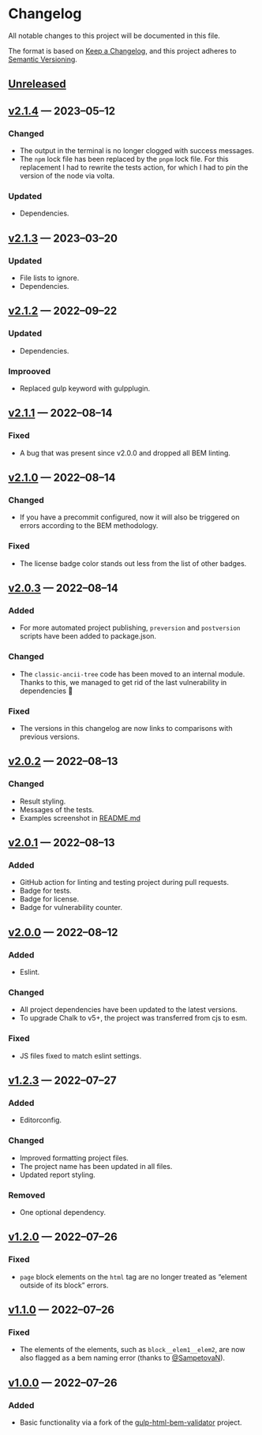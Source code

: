 # Changelog

All notable changes to this project will be documented in this file.

The format is based on [Keep a Changelog](https://keepachangelog.com/en/1.0.0/), and this project adheres to [Semantic Versioning](https://semver.org/spec/v2.0.0.html).

## [Unreleased]

## [v2.1.4] — 2023–05–12

### Changed

- The output in the terminal is no longer clogged with success messages.
- The `npm` lock file has been replaced by the `pnpm` lock file.
	For this replacement I had to rewrite the tests action, for which I had to pin the version of the node via volta.

### Updated

- Dependencies.

## [v2.1.3] — 2023–03–20

### Updated

- File lists to ignore.
- Dependencies.

## [v2.1.2] — 2022–09–22

### Updated

- Dependencies.

### Improoved

- Replaced gulp keyword with gulpplugin.

## [v2.1.1] — 2022–08–14

### Fixed

- A bug that was present since v2.0.0 and dropped all BEM linting.

## [v2.1.0] — 2022–08–14

### Changed

- If you have a precommit configured, now it will also be triggered on errors according to the BEM methodology.

### Fixed

- The license badge color stands out less from the list of other badges.

## [v2.0.3] — 2022–08–14

### Added

- For more automated project publishing, `preversion` and `postversion` scripts have been added to package.json.

### Changed

- The `classic-ancii-tree` code has been moved to an internal module. Thanks to this, we managed to get rid of the last vulnerability in dependencies 🎉

### Fixed

- The versions in this changelog are now links to comparisons with previous versions.

## [v2.0.2] — 2022–08–13

### Changed

- Result styling.
- Messages of the tests.
- Examples screenshot in [README.md](README.md)

## [v2.0.1] — 2022–08–13

### Added

- GitHub action for linting and testing project during pull requests.
- Badge for tests.
- Badge for license.
- Badge for vulnerability counter.

## [v2.0.0] — 2022–08–12

### Added

- Eslint.

### Changed

- All project dependencies have been updated to the latest versions.
- To upgrade Chalk to v5+, the project was transferred from cjs to esm.

### Fixed

- JS files fixed to match eslint settings.

## [v1.2.3] — 2022–07–27

### Added

- Editorconfig.

### Changed

- Improved formatting project files.
- The project name has been updated in all files.
- Updated report styling.

### Removed

- One optional dependency.

## [v1.2.0] — 2022–07–26

### Fixed

- `page` block elements on the `html` tag are no longer treated as “element outside of its block” errors.

## [v1.1.0] — 2022–07–26

### Fixed

- The elements of the elements, such as `block__elem1__elem2`, are now also flagged as a bem naming error (thanks to [@SampetovaN](https://github.com/SampetovaN)).

## [v1.0.0] — 2022–07–26

### Added

- Basic functionality via a fork of the [gulp-html-bem-validator](https://github.com/dDenysS/gulp-html-bem-validator/) project.

[unreleased]: https://github.com/firefoxic/gulp-html-bemlinter/compare/v2.1.4...HEAD
[v2.1.4]: https://github.com/firefoxic/gulp-html-bemlinter/compare/v2.1.3...v2.1.4
[v2.1.3]: https://github.com/firefoxic/gulp-html-bemlinter/compare/v2.1.2...v2.1.3
[v2.1.2]: https://github.com/firefoxic/gulp-html-bemlinter/compare/v2.1.1...v2.1.2
[v2.1.1]: https://github.com/firefoxic/gulp-html-bemlinter/compare/v2.1.0...v2.1.1
[v2.1.0]: https://github.com/firefoxic/gulp-html-bemlinter/compare/v2.0.3...v2.1.0
[v2.0.3]: https://github.com/firefoxic/gulp-html-bemlinter/compare/v2.0.2...v2.0.3
[v2.0.2]: https://github.com/firefoxic/gulp-html-bemlinter/compare/v2.0.1...v2.0.2
[v2.0.1]: https://github.com/firefoxic/gulp-html-bemlinter/compare/v2.0.0...v2.0.1
[v2.0.0]: https://github.com/firefoxic/gulp-html-bemlinter/compare/v1.2.3...v2.0.0
[v1.2.3]: https://github.com/firefoxic/gulp-html-bemlinter/compare/v1.2.0...v1.2.3
[v1.2.0]: https://github.com/firefoxic/gulp-html-bemlinter/compare/v1.1.0...v1.2.0
[v1.1.0]: https://github.com/firefoxic/gulp-html-bemlinter/compare/v1.0.0...v1.1.0
[v1.0.0]: https://github.com/firefoxic/gulp-html-bemlinter/releases/tag/v1.0.0
